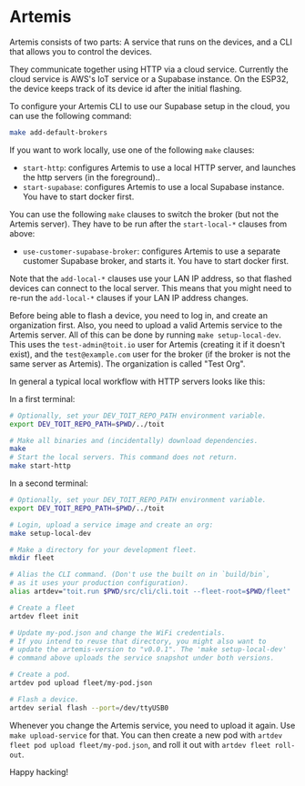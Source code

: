 # Artemis

Artemis consists of two parts:  A service that runs on the devices, and a CLI
that allows you to control the devices.

They communicate together using HTTP via a cloud service.  Currently the
cloud service is AWS's IoT service or a Supabase instance.  On the ESP32, the
device keeps track of its device id after the initial flashing.

To configure your Artemis CLI to use our Supabase setup in the cloud, you can
use the following command:

``` sh
make add-default-brokers
```

If you want to work locally, use one of the following `make` clauses:
- `start-http`: configures Artemis to use a local HTTP server, and
  launches the http servers (in the foreground)..
- `start-supabase`: configures Artemis to use a local Supabase
  instance. You have to start docker first.

You can use the following `make` clauses to switch the broker (but not the
Artemis server). They have to be run after the `start-local-*` clauses from above:
- `use-customer-supabase-broker`: configures Artemis to use a separate customer
  Supabase broker, and starts it. You have to start docker first.

Note that the `add-local-*` clauses use your LAN IP address, so that
flashed devices can connect to the local server. This means that you might
need to re-run the `add-local-*` clauses if your LAN IP address changes.

Before being able to flash a device, you need to log in, and create an
organization first. Also, you need to upload a valid Artemis service to
the Artemis server. All of this can be done by running `make setup-local-dev`. This
uses the `test-admin@toit.io` user for Artemis (creating it if it doesn't
exist), and the `test@example.com` user for the broker (if the broker is
not the same server as Artemis). The organization is called "Test Org".

In general a typical local workflow with HTTP servers looks like this:

In a first terminal:
``` sh
# Optionally, set your DEV_TOIT_REPO_PATH environment variable.
export DEV_TOIT_REPO_PATH=$PWD/../toit

# Make all binaries and (incidentally) download dependencies.
make
# Start the local servers. This command does not return.
make start-http
```

In a second terminal:
``` sh
# Optionally, set your DEV_TOIT_REPO_PATH environment variable.
export DEV_TOIT_REPO_PATH=$PWD/../toit

# Login, upload a service image and create an org:
make setup-local-dev

# Make a directory for your development fleet.
mkdir fleet

# Alias the CLI command. (Don't use the built on in `build/bin`,
# as it uses your production configuration).
alias artdev="toit.run $PWD/src/cli/cli.toit --fleet-root=$PWD/fleet"

# Create a fleet
artdev fleet init

# Update my-pod.json and change the WiFi credentials.
# If you intend to reuse that directory, you might also want to
# update the artemis-version to "v0.0.1". The 'make setup-local-dev'
# command above uploads the service snapshot under both versions.

# Create a pod.
artdev pod upload fleet/my-pod.json

# Flash a device.
artdev serial flash --port=/dev/ttyUSB0
```

Whenever you change the Artemis service, you need to upload it again. Use
`make upload-service` for that. You can then create a new pod with
`artdev fleet pod upload fleet/my-pod.json`, and roll it out with
`artdev fleet roll-out`.

Happy hacking!
